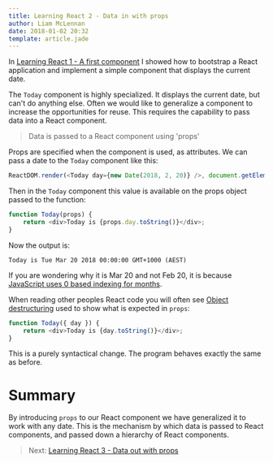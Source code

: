 ```yaml
---
title: Learning React 2 - Data in with props
author: Liam McLennan
date: 2018-01-02 20:32
template: article.jade
---
```


In [Learning React 1 - A first component](/articles/2018-01-03-react-1/) I showed how to bootstrap a React application and implement a simple component that displays the current date.

The `Today` component is highly specialized. It displays the current date, but can't do anything else. Often we would like to generalize a component to increase the opportunities for reuse. This requires the capability to pass data into a React component. 

> Data is passed to a React component using 'props'

Props are specified when the component is used, as attributes. We can pass a date to the `Today` component like this:

```javascript
ReactDOM.render(<Today day={new Date(2018, 2, 20)} />, document.getElementById('root'));
```

Then in the `Today` component this value is available on the props object passed to the function:

```javascript
function Today(props) {
    return <div>Today is {props.day.toString()}</div>;
}
```

Now the output is:

```
Today is Tue Mar 20 2018 00:00:00 GMT+1000 (AEST)
```

If you are wondering why it is Mar 20 and not Feb 20, it is because [JavaScript uses 0 based indexing for months](https://developer.mozilla.org/en-US/docs/Web/JavaScript/Reference/Global_Objects/Date).

When reading other peoples React code you will often see [Object destructuring](https://developer.mozilla.org/en-US/docs/Web/JavaScript/Reference/Operators/Destructuring_assignment#Object_destructuring) used to show what is expected in `props`:

```javascript
function Today({ day }) {
    return <div>Today is {day.toString()}</div>;
}
```

This is a purely syntactical change. The program behaves exactly the same as before. 

Summary
======

By introducing `props` to our React component we have generalized it to work with any date. This is the mechanism by which data is passed to React components, and passed down a hierarchy of React components. 

> Next: [Learning React 3 - Data out with props](/articles/2018-01-03-react-3-data-out/)